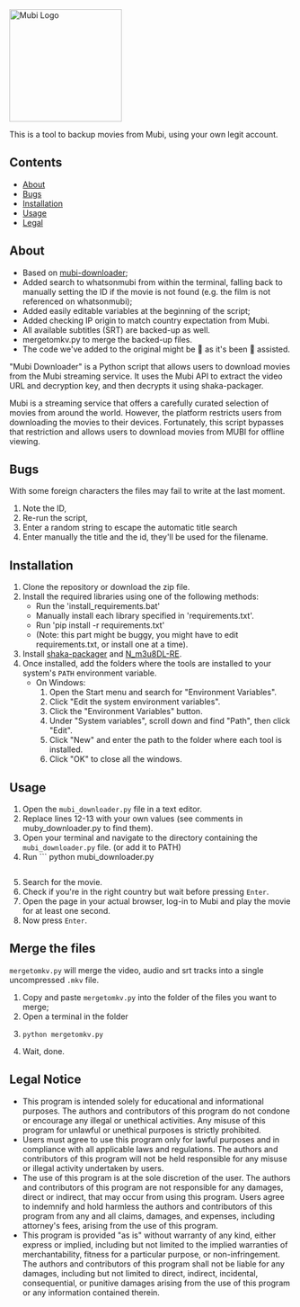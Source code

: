 <img src="https://mubi.com/MUBI-logo.png" alt="Mubi Logo" width="200"/>

This is a tool to backup movies from Mubi, using your own legit account.

## Contents
- [About](#about)
- [Bugs](#bugs)
- [Installation](#installation)
- [Usage](#usage)
- [Legal](#legal-notice)

## About
- Based on [mubi-downloader](https://github.com/NDDDDDDDDD/mubi-downloader);
- Added search to whatsonmubi from within the terminal, falling back to manually setting the ID if the movie is not found (e.g. the film is not referenced on whatsonmubi);
- Added easily editable variables at the beginning of the script;
- Added checking IP origin to match country expectation from Mubi.
- All available subtitles (SRT) are backed-up as well.
- mergetomkv.py to merge the backed-up files.
- The code we've added to the original might be 💩 as it's been 🤖 assisted.

"Mubi Downloader" is a Python script that allows users to download movies from the Mubi streaming service. It uses the Mubi API to extract the video URL and decryption key, and then decrypts it using shaka-packager.

Mubi is a streaming service that offers a carefully curated selection of movies from around the world. However, the platform restricts users from downloading the movies to their devices. Fortunately, this script bypasses that restriction and allows users to download movies from MUBI for offline viewing.

## Bugs
With some foreign characters the files may fail to write at the last moment.
 1. Note the ID,
 2. Re-run the script,
 3. Enter a random string to escape the automatic title search
 4. Enter manually the title and the id, they'll be used for the filename.

## Installation
1. Clone the repository or download the zip file.
2. Install the required libraries using one of the following methods:
    * Run the 'install_requirements.bat'
    * Manually install each library specified in 'requirements.txt'.
    * Run 'pip install -r requirements.txt'
    * (Note: this part might be buggy, you might have to edit requirements.txt, or install one at a time).
4. Install [shaka-packager](https://github.com/shaka-project/shaka-packager/releases/tag/v2.6.1) and [N_m3u8DL-RE](https://github.com/nilaoda/N_m3u8DL-RE/releases).
5. Once installed, add the folders where the tools are installed to your system's `PATH` environment variable. 
   - On Windows:
     1. Open the Start menu and search for "Environment Variables".
     2. Click "Edit the system environment variables".
     3. Click the "Environment Variables" button.
     4. Under "System variables", scroll down and find "Path", then click "Edit".
     5. Click "New" and enter the path to the folder where each tool is installed.
     6. Click "OK" to close all the windows.

## Usage
1. Open the `mubi_downloader.py` file in a text editor.
2. Replace lines 12-13 with your own values (see comments in muby_downloader.py to find them).
4. Open your terminal and navigate to the directory containing the `mubi_downloader.py` file. (or add it to PATH)
5. Run    ```
    python mubi_downloader.py
    ```
6. Search for the movie.
7. Check if you're in the right country but wait before pressing `Enter`.
9. Open the page in your actual browser, log-in to Mubi and play the movie for at least one second.
10. Now press `Enter`.

## Merge the files
`mergetomkv.py` will merge the video, audio and srt tracks into a single uncompressed `.mkv` file.
1. Copy and paste `mergetomkv.py` into the folder of the files you want to merge;
2. Open a terminal in the folder
3.  ```
    python mergetomkv.py
    ```
4. Wait, done.

## Legal Notice
- This program is intended solely for educational and informational purposes. The authors and contributors of this program do not condone or encourage any illegal or unethical activities. Any misuse of this program for unlawful or unethical purposes is strictly prohibited.
- Users must agree to use this program only for lawful purposes and in compliance with all applicable laws and regulations. The authors and contributors of this program will not be held responsible for any misuse or illegal activity undertaken by users.
- The use of this program is at the sole discretion of the user. The authors and contributors of this program are not responsible for any damages, direct or indirect, that may occur from using this program. Users agree to indemnify and hold harmless the authors and contributors of this program from any and all claims, damages, and expenses, including attorney's fees, arising from the use of this program.
- This program is provided "as is" without warranty of any kind, either express or implied, including but not limited to the implied warranties of merchantability, fitness for a particular purpose, or non-infringement. The authors and contributors of this program shall not be liable for any damages, including but not limited to direct, indirect, incidental, consequential, or punitive damages arising from the use of this program or any information contained therein.
